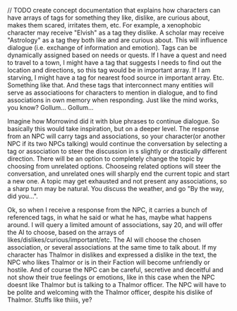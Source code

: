 // TODO create concept documentation that explains how characters can have arrays of tags for something they like, dislike, are curious about, makes them scared, irritates them, etc. For example, a xenophobic character may receive "Elvish" as a tag they dislike. A scholar may receive "Astrology" as a tag they both like and are curious about. This will influence dialogue (i.e. exchange of information and emotion). Tags can be dynamically assigned based on needs or quests. If I have a quest and need to travel to a town, I might have a tag that suggests I needs to find out the location and directions, so this tag would be in important array. If I am starving, I might have a tag for nearest food source in important array. Etc. Something like that. And these tags that interconnect many entities will serve as associatioons for characters to mention in dialogue, and to find associations in own memory when responding. Just like the mind works, you know? Gollum... Gollum...

Imagine how Morrowind did it with blue phrases to continue dialogue. So basically this would take inspiration, but on a deeper level. The response from an NPC will carry tags and associations, so your character(or another NPC if its two NPCs talking) would continue the conversation by selecting a tag or association to steer the discussion in s slightly or drastically different direction. There will be an option to completely change the topic by choosing from unrelated options. Chooseing related options will steer the conversation, and unrelated ones will sharply end the current topic and start a new one. A topic may get exhausted and not present any associations, so a sharp turn may be natural. You discuss the weather, and go "By the way, did you...". 

Ok, so when I receive a response from the NPC, it carries a bunch of referenced tags, in what he said or what he has, maybe what happens around. I will query a limited amount of associations, say 20, and will offer the AI to choose, based on the arrays of likes/dislikes/curious/important/etc. The AI will choose the chosen association, or several associations at the same time to talk about. If my character has Thalmor in dislikes and expressed a dislike in the text, the NPC who likes Thalmor or is in their Faction will become unfriendly or hostile. And of course the NPC can be careful, secretive and deceitful and not show their true feelings or emotions, like in this case when the NPC doesnt like Thalmor but is talking to a Thalmor officer. The NPC will have to be polite and welcoming with the Thalmor officer, despite his dislike of Thalmor. Stuffs like thiiis, ye?